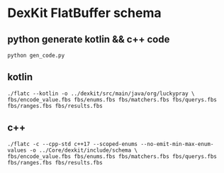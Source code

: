 # DexKit FlatBuffer schema

## python generate kotlin && c++ code

```shell
python gen_code.py
```

## kotlin

```shell
./flatc --kotlin -o ../dexkit/src/main/java/org/luckypray \
fbs/encode_value.fbs fbs/enums.fbs fbs/matchers.fbs fbs/querys.fbs fbs/ranges.fbs fbs/results.fbs
```

## c++

```shell
./flatc -c --cpp-std c++17 --scoped-enums --no-emit-min-max-enum-values -o ../Core/dexkit/include/schema \
fbs/encode_value.fbs fbs/enums.fbs fbs/matchers.fbs fbs/querys.fbs fbs/ranges.fbs fbs/results.fbs
```
